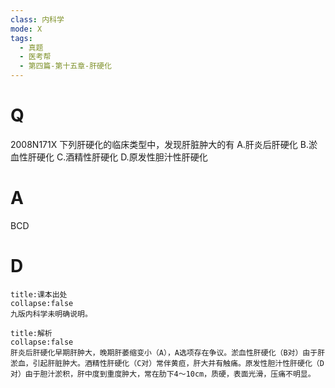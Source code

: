 ```yaml
---
class: 内科学
mode: X
tags:
  - 真题
  - 医考帮
  - 第四篇-第十五章-肝硬化
---
```


# Q
2008N171X 下列肝硬化的临床类型中，发现肝脏肿大的有
A.肝炎后肝硬化
B.淤血性肝硬化
C.酒精性肝硬化
D.原发性胆汁性肝硬化

# A
BCD
# D
```ad-note
title:课本出处
collapse:false
九版内科学未明确说明。
```

```ad-summary
title:解析
collapse:false
肝炎后肝硬化早期肝肿大，晚期肝萎缩变小（A），A选项存在争议。淤血性肝硬化（B对）由于肝淤血，引起肝脏肿大。酒精性肝硬化（C对）常伴黄疸，肝大并有触痛。原发性胆汁性肝硬化（D对）由于胆汁淤积，肝中度到重度肿大，常在肋下4～10cm，质硬，表面光滑，压痛不明显。
```

